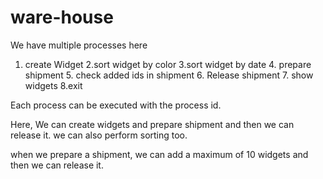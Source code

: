 # ware-house

We have multiple processes here 
1. create Widget  2.sort widget by color  3.sort widget by date  4. prepare shipment   5. check added ids in shipment 6. Release shipment  7. show widgets 8.exit


Each process can be executed with the process id.

Here, We can create widgets and prepare shipment and then we can release it.
we can also perform sorting too.

when we prepare a shipment, we can add a maximum of 10 widgets and then we can release it.
